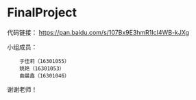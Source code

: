 # FinalProject

代码链接：
        https://pan.baidu.com/s/107Bx9E3hmR1IcI4WB-kJXg

小组成员：
        
        于佳莉（16301055）
        姚艳（16301053）
        曲晨鑫（16301046）
        
谢谢老师！
